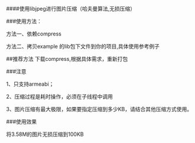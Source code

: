 ####使用libjpeg进行图片压缩（哈夫曼算法,无损压缩）

###使用方法：

方法一、依赖compress

方法二、拷贝example 的lib包下文件到你的项目,具体使用参考例子

##推荐方法
下载compress,根据具体需求，重新打包

###注意

1、只支持armeabi；

2、压缩过程是耗时操作，必须在子线程中调用

3、图片压缩有最大极限，如果要指定压缩到多少KB，请结合其他压缩方式使用。


###使用效果

将3.58M的图片无损压缩到100KB
